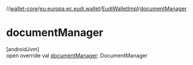 //[wallet-core](../../../index.md)/[eu.europa.ec.eudi.wallet](../index.md)/[EudiWalletImpl](index.md)/[documentManager](document-manager.md)

# documentManager

[androidJvm]\
open override val [documentManager](document-manager.md): DocumentManager
